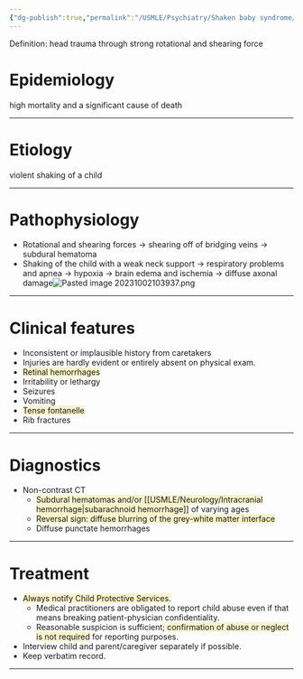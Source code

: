 ```yaml
---
{"dg-publish":true,"permalink":"/USMLE/Psychiatry/Shaken baby syndrome/"}
---
```


Definition: head trauma through strong rotational and shearing force
# Epidemiology
high mortality and a significant cause of death

---
# Etiology
violent shaking of a child

---
# Pathophysiology
- Rotational and shearing forces → shearing off of bridging veins → subdural hematoma
- Shaking of the child with a weak neck support → respiratory problems and apnea → hypoxia → brain edema and ischemia → diffuse axonal damage![Pasted image 20231002103937.png](/img/user/appendix/Pasted%20image%2020231002103937.png)

---
# Clinical features
- Inconsistent or implausible history from caretakers
- Injuries are hardly evident or entirely absent on physical exam.
- <span style="background:rgba(240, 200, 0, 0.2)">Retinal hemorrhages</span>
- Irritability or lethargy
- Seizures
- Vomiting
- <span style="background:rgba(240, 200, 0, 0.2)">Tense fontanelle</span>
- Rib fractures

---
# Diagnostics
- Non-contrast CT
	- <span style="background:rgba(240, 200, 0, 0.2)">Subdural hematomas and/or [[USMLE/Neurology/Intracranial hemorrhage\|subarachnoid hemorrhage]]</span> of varying ages
	- <span style="background:rgba(240, 200, 0, 0.2)">Reversal sign: diffuse blurring of the grey-white matter interface</span>
	- Diffuse punctate hemorrhages

---
# Treatment
- <span style="background:rgba(240, 200, 0, 0.2)">Always notify Child Protective Services. </span>
	- Medical practitioners are obligated to report child abuse even if that means breaking patient-physician confidentiality.
	- Reasonable suspicion is sufficient;<span style="background:rgba(240, 200, 0, 0.2)"> confirmation of abuse or neglect is not required</span> for reporting purposes.
- Interview child and parent/caregiver separately if possible.
- Keep verbatim record.

---
